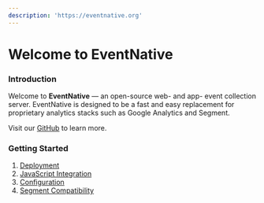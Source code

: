 ```yaml
---
description: 'https://eventnative.org'
---
```


# Welcome to EventNative

### Introduction 

Welcome to **EventNative** — an open-source web- and app- event collection server. EventNative is designed to be a fast and easy replacement for proprietary analytics stacks such as Google Analytics and Segment.

Visit our [GitHub](https://github.com/jitsucom/eventnative) to learn more.

### Getting Started

1. [Deployment](docs/deployment/)
2. [JavaScript Integration](docs/sending-data/javascript-reference)
3. [Configuration](docs/configuration/)
4. [Segment Compatibility](docs/other-features/segment-compatibility)



